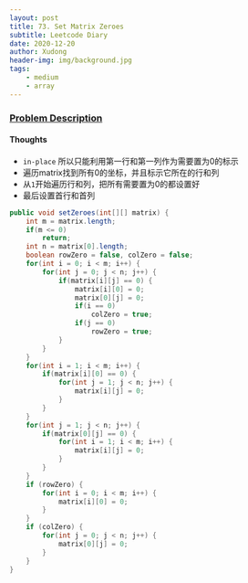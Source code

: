 ```yaml
---
layout: post
title: 73. Set Matrix Zeroes
subtitle: Leetcode Diary
date: 2020-12-20
author: Xudong
header-img: img/background.jpg
tags: 
    - medium
    - array
---
```


### [Problem Description](https://leetcode.com/problems/set-matrix-zeroes/)

#### Thoughts

- `in-place` 所以只能利用第一行和第一列作为需要置为0的标示
- 遍历matrix找到所有0的坐标，并且标示它所在的行和列
- 从`1`开始遍历行和列，把所有需要置为0的都设置好
- 最后设置首行和首列


```java
public void setZeroes(int[][] matrix) {
    int m = matrix.length;
    if(m <= 0)
        return;
    int n = matrix[0].length;
    boolean rowZero = false, colZero = false;  
    for(int i = 0; i < m; i++) {
        for(int j = 0; j < n; j++) {
            if(matrix[i][j] == 0) {
                matrix[i][0] = 0;
                matrix[0][j] = 0;
                if(i == 0)
                    colZero = true;
                if(j == 0)
                    rowZero = true;
            }
        }
    }
    for(int i = 1; i < m; i++) {
        if(matrix[i][0] == 0) {
            for(int j = 1; j < n; j++) {
                matrix[i][j] = 0;
            }
        }
    }
    for(int j = 1; j < n; j++) {
        if(matrix[0][j] == 0) {
            for(int i = 1; i < m; i++) {
                matrix[i][j] = 0;
            }
        }
    }
    if (rowZero) {
        for(int i = 0; i < m; i++) {
            matrix[i][0] = 0;
        }
    }
    if (colZero) {
        for(int j = 0; j < n; j++) {
            matrix[0][j] = 0;
        }
    }
}
```

<script type="text/javascript" src="https://xudongliuharold.github.io/js/latex-math.js?config=default"></script>
